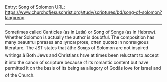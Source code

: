 Entry: Song of Solomon
URL: https://www.churchofjesuschrist.org/study/scriptures/bd/song-of-solomon?lang=eng

---

Sometimes called Canticles (as in Latin) or Song of Songs (as in Hebrew). Whether Solomon is actually the author is doubtful. The composition has many beautiful phrases and lyrical prose, often quoted in nonreligious literature. The JST states that âthe Songs of Solomon are not inspired writings.â Both Jews and Christians have at times been reluctant to accept it into the canon of scripture because of its romantic content but have permitted it on the basis of its being an allegory of Godâs love for Israel and of the Church.
